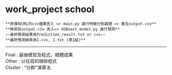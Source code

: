 # work_project school

    **將僅有URL的cvs檔案丟入 => main.py 進行特徵分割處理 => 產生output.csv**  
    **再將其output.csv 丟入=> XGBoost_model.py 進行預測**  
    ~~最終預測結果為Prediction_result.txt or cvs~~  
    **最終預測結果為1.cvs, 1.txt (第1組)**  
***

Final : 最後模型及程式，總體成果  
Other : 以往寫的瑣碎程式  
Cluster : ”分群“演算法  
